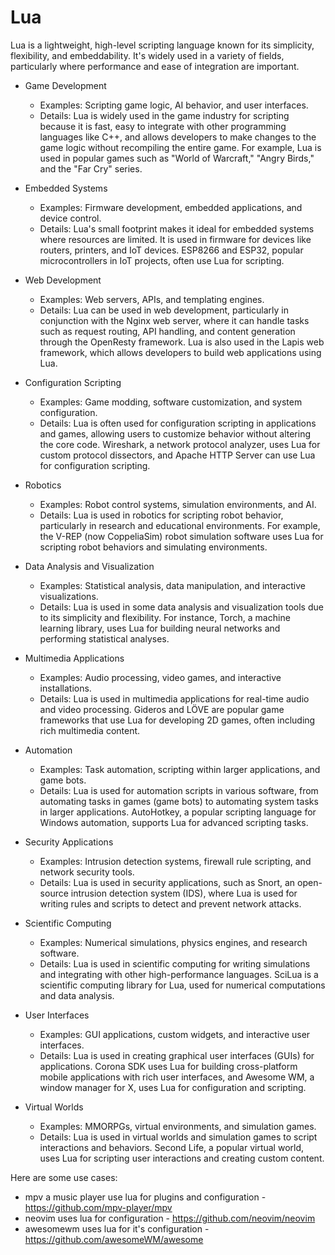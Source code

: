 # Lua

Lua is a lightweight, high-level scripting language known for its simplicity, flexibility, and embeddability. It's widely used in a variety of fields, particularly where performance and ease of integration are important.

- Game Development
    - Examples: Scripting game logic, AI behavior, and user interfaces.
    - Details: Lua is widely used in the game industry for scripting because it is fast, easy to integrate with other programming languages like C++, and allows developers to make changes to the game logic without recompiling the entire game. For example, Lua is used in popular games such as "World of Warcraft," "Angry Birds," and the "Far Cry" series.

- Embedded Systems
    - Examples: Firmware development, embedded applications, and device control.
    - Details: Lua's small footprint makes it ideal for embedded systems where resources are limited. It is used in firmware for devices like routers, printers, and IoT devices. ESP8266 and ESP32, popular microcontrollers in IoT projects, often use Lua for scripting.

- Web Development
    - Examples: Web servers, APIs, and templating engines.
    - Details: Lua can be used in web development, particularly in conjunction with the Nginx web server, where it can handle tasks such as request routing, API handling, and content generation through the OpenResty framework. Lua is also used in the Lapis web framework, which allows developers to build web applications using Lua.

- Configuration Scripting
    - Examples: Game modding, software customization, and system configuration.
    - Details: Lua is often used for configuration scripting in applications and games, allowing users to customize behavior without altering the core code. Wireshark, a network protocol analyzer, uses Lua for custom protocol dissectors, and Apache HTTP Server can use Lua for configuration scripting.

- Robotics
    - Examples: Robot control systems, simulation environments, and AI.
    - Details: Lua is used in robotics for scripting robot behavior, particularly in research and educational environments. For example, the V-REP (now CoppeliaSim) robot simulation software uses Lua for scripting robot behaviors and simulating environments.

- Data Analysis and Visualization
    - Examples: Statistical analysis, data manipulation, and interactive visualizations.
    - Details: Lua is used in some data analysis and visualization tools due to its simplicity and flexibility. For instance, Torch, a machine learning library, uses Lua for building neural networks and performing statistical analyses.

- Multimedia Applications
    - Examples: Audio processing, video games, and interactive installations.
    - Details: Lua is used in multimedia applications for real-time audio and video processing. Gideros and LÖVE are popular game frameworks that use Lua for developing 2D games, often including rich multimedia content.

- Automation
    - Examples: Task automation, scripting within larger applications, and game bots.
    - Details: Lua is used for automation scripts in various software, from automating tasks in games (game bots) to automating system tasks in larger applications. AutoHotkey, a popular scripting language for Windows automation, supports Lua for advanced scripting tasks.

- Security Applications
    - Examples: Intrusion detection systems, firewall rule scripting, and network security tools.
    - Details: Lua is used in security applications, such as Snort, an open-source intrusion detection system (IDS), where Lua is used for writing rules and scripts to detect and prevent network attacks.

- Scientific Computing
    - Examples: Numerical simulations, physics engines, and research software.
    - Details: Lua is used in scientific computing for writing simulations and integrating with other high-performance languages. SciLua is a scientific computing library for Lua, used for numerical computations and data analysis.

- User Interfaces
    - Examples: GUI applications, custom widgets, and interactive user interfaces.
    - Details: Lua is used in creating graphical user interfaces (GUIs) for applications. Corona SDK uses Lua for building cross-platform mobile applications with rich user interfaces, and Awesome WM, a window manager for X, uses Lua for configuration and scripting.

- Virtual Worlds
    - Examples: MMORPGs, virtual environments, and simulation games.
    - Details: Lua is used in virtual worlds and simulation games to script interactions and behaviors. Second Life, a popular virtual world, uses Lua for scripting user interactions and creating custom content.

Here are some use cases:

- mpv a music player use lua for plugins and configuration - <https://github.com/mpv-player/mpv>
- neovim uses lua for configuration - <https://github.com/neovim/neovim>
- awesomewm uses lua for it's configuration - <https://github.com/awesomeWM/awesome>